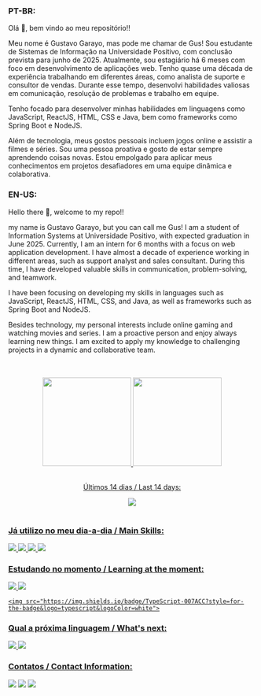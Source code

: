 ### PT-BR: </br>
Olá 👋, bem vindo ao meu repositório!!

Meu nome é Gustavo Garayo, mas pode me chamar de Gus! Sou estudante de Sistemas de Informação na Universidade Positivo, com conclusão prevista para junho de 2025. Atualmente, sou estagiário há 6 meses com foco em desenvolvimento de aplicações web.  Tenho quase uma década de experiência trabalhando em diferentes áreas, como analista de suporte e consultor de vendas. Durante esse tempo, desenvolvi habilidades valiosas em comunicação, resolução de problemas e trabalho em equipe.

Tenho focado para desenvolver minhas habilidades em linguagens como JavaScript,  ReactJS, HTML,  CSS e Java, bem como frameworks como Spring Boot e NodeJS.

Além de tecnologia, meus gostos pessoais incluem jogos online e assistir a filmes e séries. Sou uma pessoa proativa e gosto de estar sempre aprendendo coisas novas. Estou empolgado para aplicar meus conhecimentos em projetos desafiadores em uma equipe dinâmica e colaborativa.

### EN-US: </br>
Hello there 👋, welcome to my repo!!

my name is Gustavo Garayo, but you can call me Gus! I am a student of Information Systems at Universidade Positivo, with expected graduation in June 2025. Currently, I am an intern for 6 months with a focus on web application development. I have almost a decade of experience working in different areas, such as support analyst and sales consultant. During this time, I have developed valuable skills in communication, problem-solving, and teamwork.

I have been focusing on developing my skills in languages such as JavaScript, ReactJS, HTML, CSS, and Java, as well as frameworks such as Spring Boot and NodeJS.

Besides technology, my personal interests include online gaming and watching movies and series. I am a proactive person and enjoy always learning new things. I am excited to apply my knowledge to challenging projects in a dynamic and collaborative team.

</br>
</br>

<div align="center">
	<a href="https://github.com/ghgarayo">
		<img height="180em" src="https://github-readme-stats.vercel.app/api/top-langs/?username=ghgarayo&layout=compact&langs_count=7&theme=dark"/>
		<img height="180em" src="https://github-readme-stats.vercel.app/api?username=ghgarayo&show_icons=true&theme=dark&include_all_commits=true&count_private=true"/>
</div>
	</br>
	<p align="center"> Últimos 14 dias / Last 14 days:
<div align="center">
	<img src="https://github-readme-stats.vercel.app/api/wakatime?username=ghgarayo&layout=compact" />
</div>	
	
</br>

### Já utilizo no meu dia-a-dia / Main Skills:
<div>
	<img src="https://img.shields.io/badge/HTML5-E34F26?style=for-the-badge&logo=html5&logoColor=white">
	<img src="https://img.shields.io/badge/CSS3-1572B6?style=for-the-badge&logo=css3&logoColor=white">
	<img src="https://img.shields.io/badge/JavaScript-F7DF1E?style=for-the-badge&logo=javascript&logoColor=black">
	<img src="https://img.shields.io/badge/Java-ED8B00?style=for-the-badge&logo=java&logoColor=white">
</div>

### Estudando no momento / Learning at the moment: 
<div>
	<img src="https://img.shields.io/badge/React-20232A?style=for-the-badge&logo=react&logoColor=61DAFB">
	<img src="https://img.shields.io/badge/Spring-6DB33F?style=for-the-badge&logo=spring&logoColor=white">

	<img src="https://img.shields.io/badge/TypeScript-007ACC?style=for-the-badge&logo=typescript&logoColor=white">
</div>

### Qual a próxima linguagem / What's next: 
<div>
	<img src="https://img.shields.io/badge/Node.js-43853D?style=for-the-badge&logo=node.js&logoColor=white">
	<img src="https://img.shields.io/badge/Angular-DD0031?style=for-the-badge&logo=angular&logoColor=white">
</div>

### Contatos / Contact Information:
<div>
	<a href="https://contate.me/ghgarayo" target= "_blank"><img src="https://img.shields.io/badge/WhatsApp-25D366?style=for-the-badge&logo=whatsapp&logoColor=white" target="_blank"><a/>
	<a href="https://www.linkedin.com/in/ghgarayo" target="_blank"><img src="https://img.shields.io/badge/-LinkedIn-%230077B5?style=for-the-badge&logo=linkedin&logoColor=white" target="_blank"></a>
	<a href = "mailto:ghgarayo@gmail.com"><img src="https://img.shields.io/badge/Gmail-D14836?style=for-the-badge&logo=gmail&logoColor=white" target="_blank"></a>	
</div>
